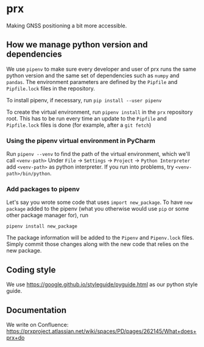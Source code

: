 # prx

Making GNSS positioning a bit more accessible.

## How we manage python version and dependencies
We use `pipenv` to make sure every developer and user of prx runs the same python version
and the same set of dependencies such as `numpy` and `pandas`.
The environment parameters are defined by the `Pipfile` and `Pipfile.lock` files 
in the repository. 

To install pipenv, if necessary, run `pip install --user pipenv`

To create the virtual environment, run
`pipenv install` in the `prx` repository root. This has to be run every time an update to the `Pipfile` and `Pipfile.lock`
files is done (for example, after a `git fetch`)

### Using the pipenv virtual environment in PyCharm
Run `pipenv --venv` to find the path of the virtual environment, which we'll call `<venv-path>`
Under `File` -> `Settings` -> `Project` -> `Python Interpreter` add `<venv-path>` as python interpreter.
If you run into problems, try `<venv-path>/bin/python`.

### Add packages to pipenv
Let's say you wrote some code that uses `import new_package`. To have `new package` added to the pipenv (what you otherwise
 would use `pip` or some other package manager for), run

`pipenv install new_package`

The package information will be added to the `Pipenv` and `Pipenv.lock` files. Simply commit 
those changes along with the new code that relies on the new package.

## Coding style
We use https://google.github.io/styleguide/pyguide.html as our python style guide.

## Documentation

We write on Confluence:
https://prxproject.atlassian.net/wiki/spaces/PD/pages/262145/What+does+prx+do
